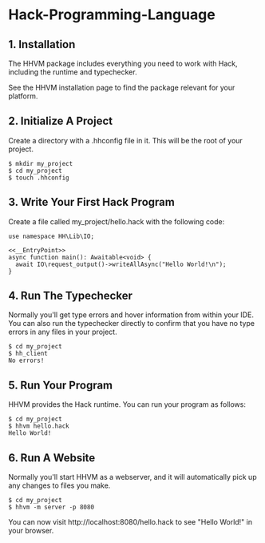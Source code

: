 # Hack-Programming-Language


## 1. Installation

The HHVM package includes everything you need to work with Hack, including the runtime and typechecker.

See the HHVM installation page to find the package relevant for your platform.


## 2. Initialize A Project

Create a directory with a .hhconfig file in it. This will be the root of your project.

```
$ mkdir my_project
$ cd my_project
$ touch .hhconfig
```

## 3. Write Your First Hack Program
Create a file called my_project/hello.hack with the following code:

```
use namespace HH\Lib\IO;

<<__EntryPoint>>
async function main(): Awaitable<void> {
  await IO\request_output()->writeAllAsync("Hello World!\n");
}
```

## 4. Run The Typechecker

Normally you'll get type errors and hover information from within your IDE. You can also run the typechecker directly to confirm that you have no type errors in any files in your project.

```
$ cd my_project
$ hh_client
No errors!
```


## 5. Run Your Program

HHVM provides the Hack runtime. You can run your program as follows:

```
$ cd my_project
$ hhvm hello.hack
Hello World!
```

## 6. Run A Website

Normally you'll start HHVM as a webserver, and it will automatically pick up any changes to files you make.

```
$ cd my_project
$ hhvm -m server -p 8080
```

You can now visit http://localhost:8080/hello.hack to see "Hello World!" in your browser.
